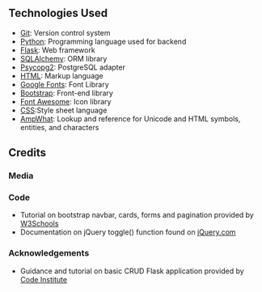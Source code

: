 ## Technologies Used

- [Git](https://git-scm.com/): Version control system
- [Python](https://www.python.org/): Programming language used for backend
- [Flask](https://flask.palletsprojects.com/en/3.0.x/): Web framework
- [SQLAlchemy](https://www.sqlalchemy.org/): ORM library
- [Psycopg2](https://www.psycopg.org/docs/): PostgreSQL adapter
- [HTML](https://en.wikipedia.org/wiki/HTML): Markup language
- [Google Fonts](https://fonts.google.com/): Font Library
- [Bootstrap](https://getbootstrap.com/): Front-end library
- [Font Awesome](https://fontawesome.com/): Icon library
- [CSS](https://en.wikipedia.org/wiki/CSS):Style sheet language
- [AmpWhat](https://www.amp-what.com/#google_vignette): Lookup and reference for Unicode and HTML symbols, entities, and characters

## Credits

### Media

### Code

- Tutorial on bootstrap navbar, cards, forms and  pagination provided by [W3Schools](https://www.w3schools.com/)
- Documentation on jQuery toggle() function found on [jQuery.com](https://api.jquery.com/toggle/)

### Acknowledgements

- Guidance and tutorial on basic CRUD Flask application provided by [Code Institute](https://codeinstitute.net/)
